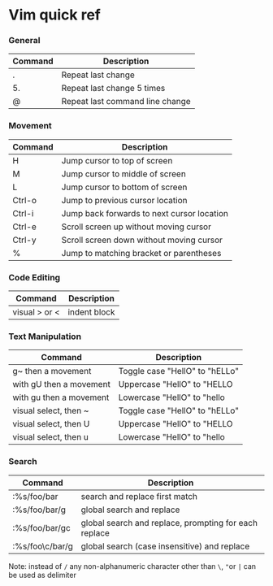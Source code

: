 # Vim quick ref  
  
### General
  
| Command | Description | 
|---|---|
| . | Repeat last change | 
| 5. | Repeat last change 5 times | 
| @ | Repeat last command line change |
  
### Movement  
  
| Command | Description | 
|---|---|
| H | Jump cursor to top of screen | 
| M | Jump cursor to middle of screen | 
| L | Jump cursor to bottom of screen | 
| Ctrl-o | Jump to previous cursor location | 
| Ctrl-i | Jump back forwards to next cursor location|  
| Ctrl-e | Scroll screen up without moving cursor | 
| Ctrl-y | Scroll screen down without moving cursor | 
| % | Jump to matching bracket or parentheses | 
  
### Code Editing  
  
| Command | Description | 
|---|---|
|visual > or < | indent block |

### Text Manipulation 

| Command | Description | 
|---|---|
| g~ then a movement | Toggle case "HellO" to "hELLo" | 
| with gU then a movement | Uppercase "HellO" to "HELLO| 
| with gu then a movement | Lowercase "HellO" to "hello| 
| visual select, then ~ | Toggle case "HellO" to "hELLo" | 
| visual select, then U | Uppercase "HellO" to "HELLO | 
| visual select, then u | Lowercase "HellO" to "hello |

### Search  
  
| Command | Description | 
|---|---|
| :%s/foo/bar    | search and replace first match | 
| :%s/foo/bar/g  | global search and replace |
| :%s/foo/bar/gc | global search and replace, prompting for each replace |
| :%s/foo\c/bar/g | global search (case insensitive) and replace |

Note: instead of `/` any non-alphanumeric character other than `\`, `"`or `|` can be used as delimiter 
